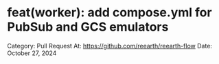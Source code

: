 # feat(worker): add compose.yml for PubSub and GCS emulators

Category: Pull Request
At: https://github.com/reearth/reearth-flow
Date: October 27, 2024